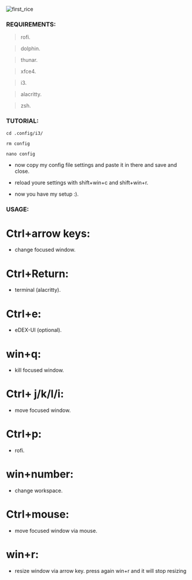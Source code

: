 ![first_rice](https://github.com/h435er/Dotfiles-for-i3-wm/assets/126166023/0c670b0f-19d2-40c6-9aa2-1abe7f56b56d)

### REQUIREMENTS: 
> rofi.
 
> dolphin. 

> thunar. 

> xfce4. 

> i3. 

> alacritty. 

> zsh.


### TUTORIAL:
```
cd .config/i3/

rm config

nano config
```

- now copy my config file settings and paste it in there and save and close. 

- reload youre settings with shift+win+c and shift+win+r. 

- now you have my setup :). 

### USAGE:
# Ctrl+arrow keys:  

- change focused window. 

# Ctrl+Return:  

- terminal (alacritty). 

# Ctrl+e:  

- eDEX-UI (optional). 

# win+q:  

- kill focused window. 

# Ctrl+ j/k/l/i:  

- move focused window. 

# Ctrl+p:  

- rofi. 

# win+number:  

- change workspace. 

# Ctrl+mouse:  

- move focused window via mouse. 

# win+r:  

- resize window via arrow key. press again win+r and it will stop resizing


